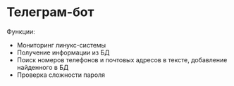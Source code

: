 # Телеграм-бот
Функции:
- Мониторинг линукс-системы
- Получение информации из БД
- Поиск номеров телефонов и почтовых адресов в тексте, добавление найденного в БД
- Проверка сложности пароля
